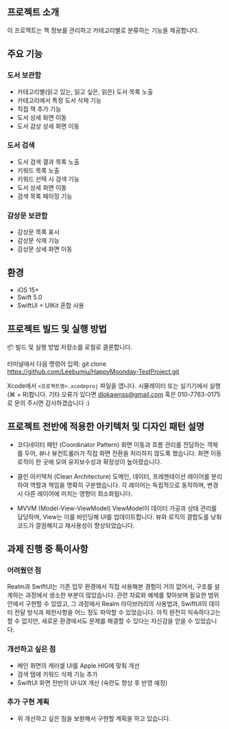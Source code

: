 ## 프로젝트 소개
이 프로젝트는 책 정보를 관리하고 카테고리별로 분류하는 기능을 제공합니다.

## 주요 기능
### 도서 보관함
- 카테고리별(읽고 있는, 읽고 싶은, 읽은) 도서 목록 노출
- 카테고리에서 특정 도서 삭제 기능
- 직접 책 추가 기능
- 도서 상세 화면 이동
- 도서 감상 상세 화면 이동

### 도서 검색
- 도서 검색 결과 목록 노출
- 키워드 목록 노출
- 키워드 선택 시 검색 기능
- 도서 상세 화면 이동
- 검색 목록 페이징 기능

### 감상문 보관함
- 감상문 목록 표시
- 감상문 삭제 기능
- 감상문 상세 화면 이동


## 환경
- iOS 15+
- Swift 5.0
- SwiftUI + UIKit 혼합 사용

## 프로젝트 빌드 및 실행 방법
📦 빌드 및 실행 방법
저장소를 로컬로 클론합니다.

터미널에서 다음 명령어 입력:
git clone https://github.com/Leebumju/HappyMoonday-TestProject.git

Xcode에서 `<프로젝트명>.xcodeproj` 파일을 엽니다.
시뮬레이터 또는 실기기에서 실행(⌘ + R)합니다.
기타 오류가 있다면 dlqkawnss@gmail.com 혹은 010-7763-0175로 문의 주시면 감사하겠습니다 :)

## 프로젝트 전반에 적용한 아키텍처 및 디자인 패턴 설명
- 코디네이터 패턴 (Coordinator Pattern)
화면 이동과 흐름 관리를 전담하는 객체를 두어, 뷰나 뷰컨트롤러가 직접 화면 전환을 처리하지 않도록 했습니다.
화면 이동 로직이 한 곳에 모여 유지보수성과 확장성이 높아졌습니다.

- 클린 아키텍처 (Clean Architecture)
도메인, 데이터, 프레젠테이션 레이어를 분리하여 역할과 책임을 명확히 구분했습니다.
각 레이어는 독립적으로 동작하며, 변경 시 다른 레이어에 미치는 영향이 최소화됩니다.

- MVVM (Model-View-ViewModel)
ViewModel이 데이터 가공과 상태 관리를 담당하며, View는 이를 바인딩해 UI를 업데이트합니다.
뷰와 로직의 결합도를 낮춰 코드가 깔끔해지고 재사용성이 향상되었습니다.

## 과제 진행 중 특이사항

### 어려웠던 점
Realm과 SwiftUI는 기존 업무 환경에서 직접 사용해본 경험이 거의 없어서, 구조를 설계하는 과정에서 생소한 부분이 많았습니다.
관련 자료와 예제를 찾아보며 필요한 범위 안에서 구현할 수 있었고, 그 과정에서 Realm 라이브러리의 사용법과, SwiftUI의 데이터 전달 방식과 제한사항을 어느 정도 파악할 수 있었습니다.
아직 완전히 익숙하다고는 할 수 없지만, 새로운 환경에서도 문제를 해결할 수 있다는 자신감을 얻을 수 있었습니다.

### 개선하고 싶은 점
- 메인 화면의 캐러셀 UI를 Apple HIG에 맞춰 개선
- 검색 탭에 키워드 삭제 기능 추가
- SwiftUI 화면 전반의 UI·UX 개선 (숙련도 향상 후 반영 예정)

### 추가 구현 계획
- 위 개선하고 싶은 점을 보완해서 구현할 계획을 하고 있습니다.
